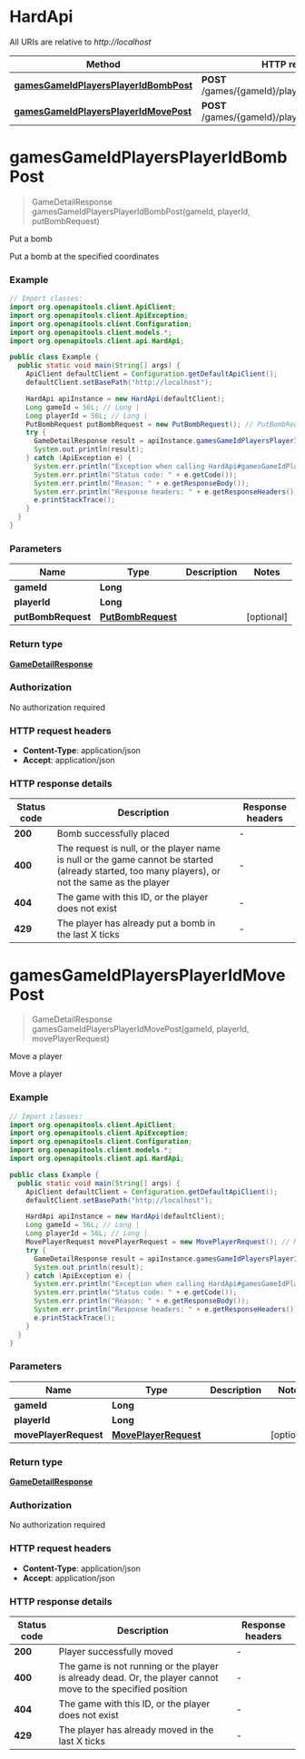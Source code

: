 # HardApi

All URIs are relative to *http://localhost*

Method | HTTP request | Description
------------- | ------------- | -------------
[**gamesGameIdPlayersPlayerIdBombPost**](HardApi.md#gamesGameIdPlayersPlayerIdBombPost) | **POST** /games/{gameId}/players/{playerId}/bomb | Put a bomb
[**gamesGameIdPlayersPlayerIdMovePost**](HardApi.md#gamesGameIdPlayersPlayerIdMovePost) | **POST** /games/{gameId}/players/{playerId}/move | Move a player


<a name="gamesGameIdPlayersPlayerIdBombPost"></a>
# **gamesGameIdPlayersPlayerIdBombPost**
> GameDetailResponse gamesGameIdPlayersPlayerIdBombPost(gameId, playerId, putBombRequest)

Put a bomb

Put a bomb at the specified coordinates

### Example
```java
// Import classes:
import org.openapitools.client.ApiClient;
import org.openapitools.client.ApiException;
import org.openapitools.client.Configuration;
import org.openapitools.client.models.*;
import org.openapitools.client.api.HardApi;

public class Example {
  public static void main(String[] args) {
    ApiClient defaultClient = Configuration.getDefaultApiClient();
    defaultClient.setBasePath("http://localhost");

    HardApi apiInstance = new HardApi(defaultClient);
    Long gameId = 56L; // Long | 
    Long playerId = 56L; // Long | 
    PutBombRequest putBombRequest = new PutBombRequest(); // PutBombRequest | 
    try {
      GameDetailResponse result = apiInstance.gamesGameIdPlayersPlayerIdBombPost(gameId, playerId, putBombRequest);
      System.out.println(result);
    } catch (ApiException e) {
      System.err.println("Exception when calling HardApi#gamesGameIdPlayersPlayerIdBombPost");
      System.err.println("Status code: " + e.getCode());
      System.err.println("Reason: " + e.getResponseBody());
      System.err.println("Response headers: " + e.getResponseHeaders());
      e.printStackTrace();
    }
  }
}
```

### Parameters

Name | Type | Description  | Notes
------------- | ------------- | ------------- | -------------
 **gameId** | **Long**|  |
 **playerId** | **Long**|  |
 **putBombRequest** | [**PutBombRequest**](PutBombRequest.md)|  | [optional]

### Return type

[**GameDetailResponse**](GameDetailResponse.md)

### Authorization

No authorization required

### HTTP request headers

 - **Content-Type**: application/json
 - **Accept**: application/json

### HTTP response details
| Status code | Description | Response headers |
|-------------|-------------|------------------|
**200** | Bomb successfully placed |  -  |
**400** | The request is null, or the player name is null or the game cannot be started (already started, too many players), or not the same as the player |  -  |
**404** | The game with this ID, or the player does not exist |  -  |
**429** | The player has already put a bomb in the last X ticks |  -  |

<a name="gamesGameIdPlayersPlayerIdMovePost"></a>
# **gamesGameIdPlayersPlayerIdMovePost**
> GameDetailResponse gamesGameIdPlayersPlayerIdMovePost(gameId, playerId, movePlayerRequest)

Move a player

Move a player

### Example
```java
// Import classes:
import org.openapitools.client.ApiClient;
import org.openapitools.client.ApiException;
import org.openapitools.client.Configuration;
import org.openapitools.client.models.*;
import org.openapitools.client.api.HardApi;

public class Example {
  public static void main(String[] args) {
    ApiClient defaultClient = Configuration.getDefaultApiClient();
    defaultClient.setBasePath("http://localhost");

    HardApi apiInstance = new HardApi(defaultClient);
    Long gameId = 56L; // Long | 
    Long playerId = 56L; // Long | 
    MovePlayerRequest movePlayerRequest = new MovePlayerRequest(); // MovePlayerRequest | 
    try {
      GameDetailResponse result = apiInstance.gamesGameIdPlayersPlayerIdMovePost(gameId, playerId, movePlayerRequest);
      System.out.println(result);
    } catch (ApiException e) {
      System.err.println("Exception when calling HardApi#gamesGameIdPlayersPlayerIdMovePost");
      System.err.println("Status code: " + e.getCode());
      System.err.println("Reason: " + e.getResponseBody());
      System.err.println("Response headers: " + e.getResponseHeaders());
      e.printStackTrace();
    }
  }
}
```

### Parameters

Name | Type | Description  | Notes
------------- | ------------- | ------------- | -------------
 **gameId** | **Long**|  |
 **playerId** | **Long**|  |
 **movePlayerRequest** | [**MovePlayerRequest**](MovePlayerRequest.md)|  | [optional]

### Return type

[**GameDetailResponse**](GameDetailResponse.md)

### Authorization

No authorization required

### HTTP request headers

 - **Content-Type**: application/json
 - **Accept**: application/json

### HTTP response details
| Status code | Description | Response headers |
|-------------|-------------|------------------|
**200** | Player successfully moved |  -  |
**400** | The game is not running or the player is already dead. Or, the player cannot move to the specified position |  -  |
**404** | The game with this ID, or the player does not exist |  -  |
**429** | The player has already moved in the last X ticks |  -  |

